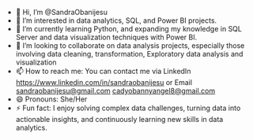- 👋 Hi, I’m @SandraObanijesu
- 👀 I’m interested in data analytics, SQL, and Power BI projects.
- 🌱 I’m currently learning Python, and expanding my knowledge in SQL Server and data visualization techniques with Power BI.
- 💞️ I’m looking to collaborate on data analysis projects, especially those involving data cleaning, transformation, Exploratory data analysis and visualization
- 📫 How to reach me: You can contact me via LinkedIn https://www.linkedin.com/in/sandraobanijesu or Email sandraobanijesu@gmail.com cadyobannyangel8@gmail.com
- 😄 Pronouns: She/Her
- ⚡ Fun fact: I enjoy solving complex data challenges, turning data into actionable insights, and continuously learning new skills in data analytics.

<!---
SandraObanijesu/SandraObanijesu is a ✨ special ✨ repository because its `README.md` (this file) appears on your GitHub profile.
You can click the Preview link to take a look at your changes.
--->
